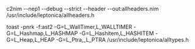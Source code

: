 
c2nim --nep1 --debug --strict --header --out:allheaders.nim /usr/include/leptonica/allheaders.h

toast -pnrk -f:ast2 -G=L_WallTimer,L_WALLTIMER -G=L_Hashmap,L_HASHMAP -G=L_Hashitem,L_HASHITEM -G=L_Heap,L_HEAP -G=L_Ptra,_L_PTRA /usr/include/leptonica/alltypes.h

